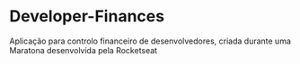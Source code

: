 # Developer-Finances
Aplicação para controlo financeiro de desenvolvedores, criada durante uma Maratona desenvolvida pela Rocketseat
